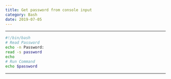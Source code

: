 ```yaml
---
title: Get password from console input
category: Bash
date: 2019-07-05
---
```


-----

```bash
#!/bin/bash
# Read Password
echo -n Password: 
read -s password
echo
# Run Command
echo $password
```

-----
